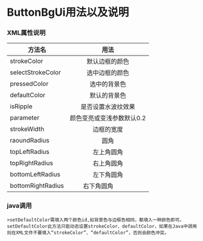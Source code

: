 # ButtonBgUi用法以及说明

### XML属性说明

|方法名             |用法|
|-------------     |:-------------:|
| strokeColor      | 默认边框的颜色          |
| selectStrokeColor| 选中边框的颜色          |
| pressedColor     | 选中的背景色            |
| defaultColor     | 默认的背景色            |
| isRipple         | 是否设置水波纹效果       |
| parameter        | 颜色变亮或变浅参数默认0.2|
| strokeWidth      | 边框的宽度             |
| raoundRadius     | 圆角                   |
| topLeftRadius    | 左上角圆角             |
| topRightRadius   | 右上角圆角             |
| bottomLeftRadius | 左下角圆角             |
| bottomRightRadius| 右下角圆角             |
### java调用
`>setDefaultColor需填入两个颜色id,如背景色与边框色相同，都填入一种颜色即可。setDefaultColor此方法只能动态设置strokeColor、defaultColor，如果在Java中调用则在XML文件不要填入“strokeColor”、“defaultColor”，否则会颜色冲突。`
